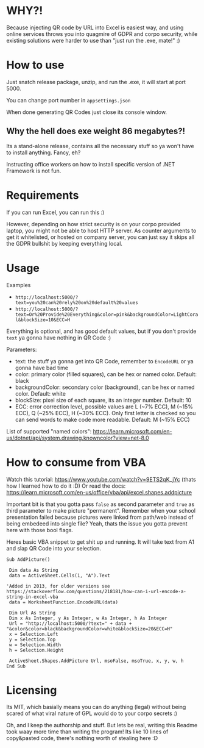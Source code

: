 # WHY?!

Because injecting QR code by URL into Excel is easiest way, and using online services throws you into quagmire of GDPR and corpo security, while existing solutions were harder to use than "just run the .exe, mate!" :)


# How to use

Just snatch release package, unzip, and run the .exe, it will start at port 5000.

You can change port number in `appsettings.json`

When done generating QR Codes just close its console window.

## Why the hell does exe weight 86 megabytes?!

Its a stand-alone release, contains all the necessary stuff so ya won't have to install anything. Fancy, eh?

Instructing office workers on how to install specific version of .NET Framework is not fun.

# Requirements

If you can run Excel, you can run this :)

However, depending on how strict security is on your corpo provided laptop, you might not be able to host HTTP server. 
As counter arguments to get it whitelisted, or hosted on company server, you can just say it skips all the GDPR bullshit by keeping everything local.

# Usage

Examples
- `http://localhost:5000/?text=you%20can%20rely%20on%20default%20values`
- `http://localhost:5000/?text=Or%20Provide%20Everything&color=pink&backgroundColor=LightCoral&blockSize=10&ECC=H`

Everything is optional, and has good default values, but if you don't provide `text` ya gonna have nothing in QR Code :)

Parameters:
- text: the stuff ya gonna get into QR Code, remember to `EncodeURL` or ya gonna have bad time
- color: primary color (filled squares), can be hex or named color. Default: black
- backgroundColor: secondary color (background), can be hex or named color. Default: white
- blockSize: pixel size of each square, its an integer number. Default: 10
- ECC: error correction level, possible values are L (~7% ECC), M (~15% ECC), Q (~25% ECC), H (~30% ECC). Only first letter is checked so you can send words to make code more readable. Default: M (~15% ECC)

List of supported "named colors": https://learn.microsoft.com/en-us/dotnet/api/system.drawing.knowncolor?view=net-8.0

# How to consume from VBA

Watch this tutorial: https://www.youtube.com/watch?v=9ETS2qK_jYc (thats how I learned how to do it :D)
Or read the docs: https://learn.microsoft.com/en-us/office/vba/api/excel.shapes.addpicture

Important bit is that you gotta pass `false` as second parameter and `true` as third parameter to make picture "permanent". 
Remember when your school presentation failed because pictures were linked from path/web instead of being embedeed into single file? Yeah, thats the issue you gotta prevent here with those bool flags.

Heres basic VBA snippet to get shit up and running. It will take text from A1 and slap QR Code into your selection.

```
Sub AddPicture()

 Dim data As String
 data = ActiveSheet.Cells(1, "A").Text

'Added in 2013, for older versions see https://stackoverflow.com/questions/218181/how-can-i-url-encode-a-string-in-excel-vba
 data = WorksheetFunction.EncodeURL(data) 

 Dim Url As String
 Dim x As Integer, y As Integer, w As Integer, h As Integer
 Url = "http://localhost:5000/?text=" + data + "&color&color=black&backgroundColor=white&blockSize=20&ECC=H"
 x = Selection.Left
 y = Selection.Top
 w = Selection.Width
 h = Selection.Height
 
 ActiveSheet.Shapes.AddPicture Url, msoFalse, msoTrue, x, y, w, h
End Sub
```

# Licensing

Its MIT, which basially means you can do anything (legal) without being scared of what viral nature of GPL would do to your corpo secrets :)

Oh, and I keep the authorship and stuff. But lets be real, writing this Readme took waay more time than writing the program! Its like 10 lines of copy&pasted code, there's nothing worth of stealing here :D
